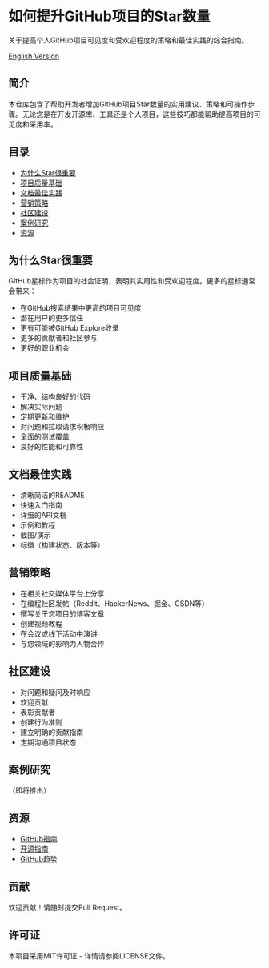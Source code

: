 # 如何提升GitHub项目的Star数量

关于提高个人GitHub项目可见度和受欢迎程度的策略和最佳实践的综合指南。

[English Version](./README.md)

## 简介

本仓库包含了帮助开发者增加GitHub项目Star数量的实用建议、策略和可操作步骤。无论您是在开发开源库、工具还是个人项目，这些技巧都能帮助提高项目的可见度和采用率。

## 目录

- [为什么Star很重要](#为什么star很重要)
- [项目质量基础](#项目质量基础)
- [文档最佳实践](#文档最佳实践)
- [营销策略](#营销策略)
- [社区建设](#社区建设)
- [案例研究](#案例研究)
- [资源](#资源)

## 为什么Star很重要

GitHub星标作为项目的社会证明，表明其实用性和受欢迎程度。更多的星标通常会带来：
- 在GitHub搜索结果中更高的项目可见度
- 潜在用户的更多信任
- 更有可能被GitHub Explore收录
- 更多的贡献者和社区参与
- 更好的职业机会

## 项目质量基础

- 干净、结构良好的代码
- 解决实际问题
- 定期更新和维护
- 对问题和拉取请求积极响应
- 全面的测试覆盖
- 良好的性能和可靠性

## 文档最佳实践

- 清晰简洁的README
- 快速入门指南
- 详细的API文档
- 示例和教程
- 截图/演示
- 标徽（构建状态、版本等）

## 营销策略

- 在相关社交媒体平台上分享
- 在编程社区发帖（Reddit、HackerNews、掘金、CSDN等）
- 撰写关于您项目的博客文章
- 创建视频教程
- 在会议或线下活动中演讲
- 与您领域的影响力人物合作

## 社区建设

- 对问题和疑问及时响应
- 欢迎贡献
- 表彰贡献者
- 创建行为准则
- 建立明确的贡献指南
- 定期沟通项目状态

## 案例研究

（即将推出）

## 资源

- [GitHub指南](https://guides.github.com/)
- [开源指南](https://opensource.guide/)
- [GitHub趋势](https://github.com/trending)

## 贡献

欢迎贡献！请随时提交Pull Request。

## 许可证

本项目采用MIT许可证 - 详情请参阅LICENSE文件。 